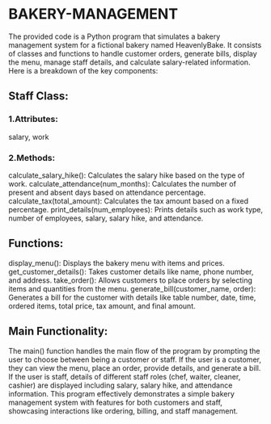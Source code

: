# BAKERY-MANAGEMENT
The provided code is a Python program that simulates a bakery management system for a fictional bakery named HeavenlyBake. It consists of classes and functions to handle customer orders, generate bills, display the menu, manage staff details, and calculate salary-related information. Here is a breakdown of the key components:
## Staff Class:
### 1.Attributes:
salary, work
### 2.Methods:
calculate_salary_hike(): Calculates the salary hike based on the type of work.
calculate_attendance(num_months): Calculates the number of present and absent days based on attendance percentage.
calculate_tax(total_amount): Calculates the tax amount based on a fixed percentage.
print_details(num_employees): Prints details such as work type, number of employees, salary, salary hike, and attendance.
## Functions:
display_menu(): Displays the bakery menu with items and prices.
get_customer_details(): Takes customer details like name, phone number, and address.
take_order(): Allows customers to place orders by selecting items and quantities from the menu.
generate_bill(customer_name, order): Generates a bill for the customer with details like table number, date, time, ordered items, total price, tax amount, and final amount.
## Main Functionality:
The main() function handles the main flow of the program by prompting the user to choose between being a customer or staff.
If the user is a customer, they can view the menu, place an order, provide details, and generate a bill.
If the user is staff, details of different staff roles (chef, waiter, cleaner, cashier) are displayed including salary, salary hike, and attendance information.
This program effectively demonstrates a simple bakery management system with features for both customers and staff, showcasing interactions like ordering, billing, and staff management.

